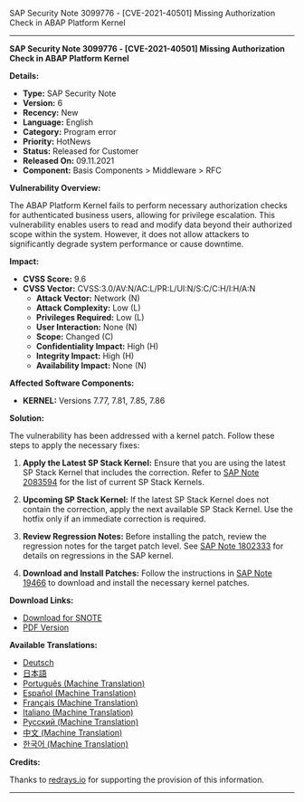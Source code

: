 SAP Security Note 3099776 - [CVE-2021-40501] Missing Authorization Check in ABAP Platform Kernel

---

**SAP Security Note 3099776 - [CVE-2021-40501] Missing Authorization Check in ABAP Platform Kernel**

**Details:**

- **Type:** SAP Security Note
- **Version:** 6
- **Recency:** New
- **Language:** English
- **Category:** Program error
- **Priority:** HotNews
- **Status:** Released for Customer
- **Released On:** 09.11.2021
- **Component:** Basis Components > Middleware > RFC

**Vulnerability Overview:**

The ABAP Platform Kernel fails to perform necessary authorization checks for authenticated business users, allowing for privilege escalation. This vulnerability enables users to read and modify data beyond their authorized scope within the system. However, it does not allow attackers to significantly degrade system performance or cause downtime.

**Impact:**

- **CVSS Score:** 9.6
- **CVSS Vector:** CVSS:3.0/AV:N/AC:L/PR:L/UI:N/S:C/C:H/I:H/A:N
  - **Attack Vector:** Network (N)
  - **Attack Complexity:** Low (L)
  - **Privileges Required:** Low (L)
  - **User Interaction:** None (N)
  - **Scope:** Changed (C)
  - **Confidentiality Impact:** High (H)
  - **Integrity Impact:** High (H)
  - **Availability Impact:** None (N)

**Affected Software Components:**

- **KERNEL:** Versions 7.77, 7.81, 7.85, 7.86

**Solution:**

The vulnerability has been addressed with a kernel patch. Follow these steps to apply the necessary fixes:

1. **Apply the Latest SP Stack Kernel:** Ensure that you are using the latest SP Stack Kernel that includes the correction. Refer to [SAP Note 2083594](https://me.sap.com/notes/2083594) for the list of current SP Stack Kernels.

2. **Upcoming SP Stack Kernel:** If the latest SP Stack Kernel does not contain the correction, apply the next available SP Stack Kernel. Use the hotfix only if an immediate correction is required.

3. **Review Regression Notes:** Before installing the patch, review the regression notes for the target patch level. See [SAP Note 1802333](https://me.sap.com/notes/1802333) for details on regressions in the SAP kernel.

4. **Download and Install Patches:** Follow the instructions in [SAP Note 19466](https://me.sap.com/notes/19466) to download and install the necessary kernel patches.

**Download Links:**

- [Download for SNOTE](https://notesdownloads.sap.com/note/0040000001605202021)
- [PDF Version](https://userapps.support.sap.com/sap/support/sfm/notes/print/0003099776?language=en-US&token=B6BC3E8E203A48FCC16927F0488AC187)

**Available Translations:**

- [Deutsch](https://me.sap.com/notes/0003099776/D)
- [日本語](https://me.sap.com/notes/0003099776/J)
- [Português (Machine Translation)](https://me.sap.com/notes/0003099776/P)
- [Español (Machine Translation)](https://me.sap.com/notes/0003099776/S)
- [Français (Machine Translation)](https://me.sap.com/notes/0003099776/F)
- [Italiano (Machine Translation)](https://me.sap.com/notes/0003099776/I)
- [Русский (Machine Translation)](https://me.sap.com/notes/0003099776/R)
- [中文 (Machine Translation)](https://me.sap.com/notes/0003099776/1)
- [한국어 (Machine Translation)](https://me.sap.com/notes/0003099776/3)

**Credits:**

Thanks to [redrays.io](https://redrays.io) for supporting the provision of this information.

---